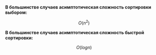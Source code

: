 **В большинстве случаев асимптотическая сложность сортировки выбором:**
```math
O(n^2)
```
**В большинстве случаев асимптотическая сложность быстрой сортировки:**
```math
O(logn)
```

